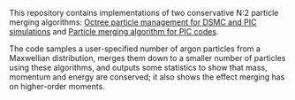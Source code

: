 This repository contains implementations of two conservative N:2 particle merging algorithms: [Octree particle management for DSMC and PIC simulations](https://www.sciencedirect.com/science/article/pii/S0021999116000280) and [Particle merging algorithm for PIC codes](https://www.sciencedirect.com/science/article/pii/S0010465515000405?via%3Dihub).

The code samples a user-specified number of argon particles from a Maxwellian distribution, merges them down to a smaller number of particles using these algorithms, and outputs some statistics to show that mass, momentum and energy are conserved; it also shows the effect merging has on higher-order moments.